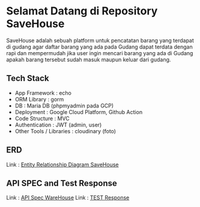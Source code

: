 # Selamat Datang di Repository SaveHouse
  SaveHouse adalah sebuah platform untuk pencatatan barang yang terdapat di gudang agar daftar barang yang ada pada  Gudang dapat terdata dengan rapi dan mempermudah jika user ingin mencari barang yang ada di Gudang apakah barang tersebut sudah masuk maupun keluar dari gudang.

## Tech Stack
- App Framework : echo
- ORM Library : gorm
- DB : Maria DB (phpmyadmin pada GCP)
- Deployment : Google Cloud Platform, Github Action
- Code Structure : MVC
- Authentication : JWT (admin, user)
- Other Tools / Libraries : cloudinary (foto)

## ERD
Link : [Entity Relationship Diagram SaveHouse](https://app.eraser.io/workspace/UnifEQoVqpKeMtyo2Pmw?origin=share)

## API SPEC and Test Response
Link : [API Spec WareHouse](https://www.postman.com/grey-sunset-52573/workspace/mini-project/collection/29066574-da241ca1-b4f5-4d11-90c6-80d2bb1a9957?action=share&creator=29066574)
Link : [TEST Response](https://www.postman.com/grey-sunset-52573/workspace/mini-project/collection/29066574-64048d63-abcc-4b58-9217-15a71e5a85f7?action=share&creator=29066574) 
